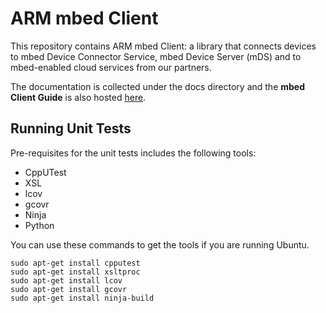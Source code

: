 ARM mbed Client
=======================

This repository contains ARM mbed Client: a library that connects devices to mbed Device Connector Service, mbed Device Server (mDS) and to mbed-enabled cloud services from our partners.

The documentation is collected under the docs directory and the **mbed Client Guide** is also hosted [here](https://docs.mbed.com/docs/mbed-client-guide/en/latest/).

Running Unit Tests
-----------------------

Pre-requisites for the unit tests includes the following tools:
- CppUTest
- XSL
- lcov
- gcovr
- Ninja 
- Python

You can use these commands to get the tools if you are running Ubuntu.

    sudo apt-get install cpputest
    sudo apt-get install xsltproc
    sudo apt-get install lcov
    sudo apt-get install gcovr
    sudo apt-get install ninja-build
